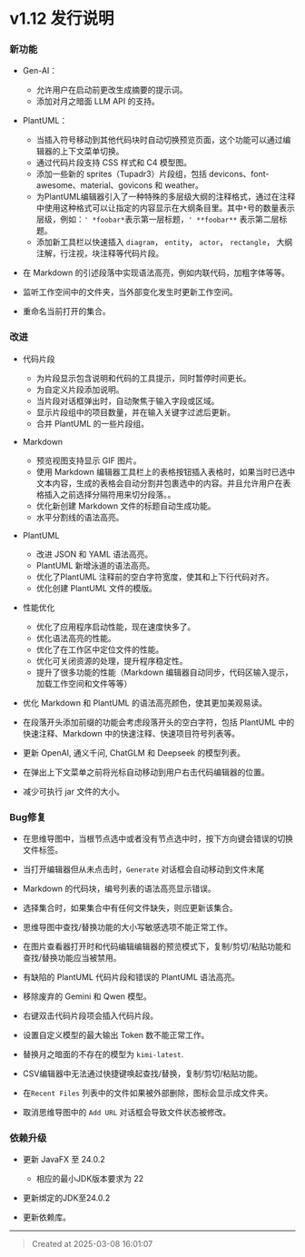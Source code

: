 # v1.12 发行说明

### 新功能

* Gen-AI：
	* 允许用户在启动前更改生成摘要的提示词。
	* 添加对月之暗面 LLM API 的支持。

* PlantUML： 
	* 当插入符号移动到其他代码块时自动切换预览页面，这个功能可以通过编辑器的上下文菜单切换。
	* 通过代码片段支持 CSS 样式和 C4 模型图。
	* 添加一些新的 sprites（Tupadr3）片段组，包括 devicons、font-awesome、material、govicons 和 weather。
	* 为PlantUML编辑器引入了一种特殊的多层级大纲的注释格式，通过在注释中使用这种格式可以让指定的内容显示在大纲条目里。其中`*`号的数量表示层级，例如：`' *foobar*`表示第一层标题，`' **foobar**` 表示第二层标题。
	* 添加新工具栏以快速插入 `diagram`， `entity`， `actor`， `rectangle`， 大纲注解，行注视，块注释等代码片段。

* 在 Markdown 的引述段落中实现语法高亮，例如内联代码，加粗字体等等。

* 监听工作空间中的文件夹，当外部变化发生时更新工作空间。

* 重命名当前打开的集合。 

### 改进

* 代码片段
	* 为片段显示包含说明和代码的工具提示，同时暂停时间更长。
	* 为自定义片段添加说明。
	* 当片段对话框弹出时，自动聚焦于输入字段或区域。
	* 显示片段组中的项目数量，并在输入关键字过滤后更新。
	* 合并 PlantUML 的一些片段组。

* Markdown
	* 预览视图支持显示 GIF 图片。  
	* 使用 Markdown 编辑器工具栏上的表格按钮插入表格时，如果当时已选中文本内容，生成的表格会自动分割并包裹选中的内容。并且允许用户在表格插入之前选择分隔符用来切分段落。。
	* 优化新创建 Markdown 文件的标题自动生成功能。
	* 水平分割线的语法高亮。

* PlantUML
	* 改进 JSON 和 YAML 语法高亮。
	* PlantUML 新增泳道的语法高亮。
	* 优化了PlantUML 注释前的空白字符宽度，使其和上下行代码对齐。
	* 优化创建 PlantUML 文件的模版。 

* 性能优化
	* 优化了应用程序启动性能，现在速度快多了。
	* 优化语法高亮的性能。
	* 优化了在工作区中定位文件的性能。
	* 优化可关闭资源的处理，提升程序稳定性。
	* 提升了很多功能的性能（Markdown 编辑器自动同步，代码区输入提示，加载工作空间和文件等等）

* 优化 Markdown 和 PlantUML 的语法高亮颜色，使其更加美观易读。

* 在段落开头添加前缀的功能会考虑段落开头的空白字符，包括 PlantUML 中的快速注释、Markdown 中的快速注释、快速项目符号列表等。

* 更新 OpenAI, 通义千问, ChatGLM 和 Deepseek 的模型列表。

* 在弹出上下文菜单之前将光标自动移动到用户右击代码编辑器的位置。

* 减少可执行 jar 文件的大小。

### Bug修复

* 在思维导图中，当根节点选中或者没有节点选中时，按下方向键会错误的切换文件标签。

* 当打开编辑器但从未点击时，`Generate` 对话框会自动移动到文件末尾

* Markdown 的代码块，编号列表的语法高亮显示错误。

* 选择集合时，如果集合中有任何文件缺失，则应更新该集合。

* 思维导图中查找/替换功能的大小写敏感选项不能正常工作。

* 在图片查看器打开时和代码编辑编辑器的预览模式下，复制/剪切/粘贴功能和查找/替换功能应当被禁用。

* 有缺陷的 PlantUML 代码片段和错误的 PlantUML 语法高亮。

* 移除废弃的 Gemini 和 Qwen 模型。

* 右键双击代码片段项会插入代码片段。

* 设置自定义模型的最大输出 Token 数不能正常工作。

* 替换月之暗面的不存在的模型为 `kimi-latest`.

* CSV编辑器中无法通过快捷键唤起查找/替换，复制/剪切/粘贴功能。

* 在`Recent Files` 列表中的文件如果被外部删除，图标会显示成文件夹。

* 取消思维导图中的 `Add URL` 对话框会导致文件状态被修改。

### 依赖升级

* 更新 JavaFX 至 24.0.2
	* 相应的最小JDK版本要求为 22

* 更新绑定的JDK至24.0.2

* 更新依赖库。

---
> Created at 2025-03-08 16:01:07
